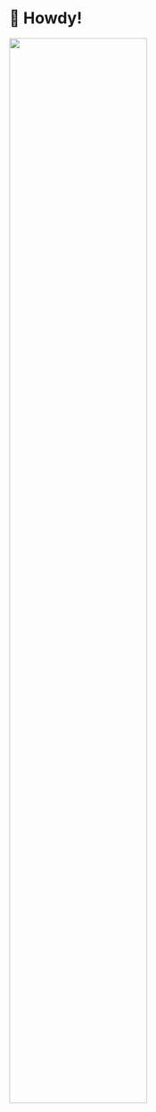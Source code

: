 # 🧌 Howdy!

<a href="#x"><img width="70%" alt="" title="My GitHub Stats" src="https://github-readme-stats.vercel.app/api?username=kwehmeyer&cache_seconds=86400&include_all_commits=false&show_icons=true&count_private=true&bg_color=45,0085caaa,fd8112aa&border_color=000000&title_color=000000&icon_color=fd8112&text_color=000000&rank_icon=percentile&custom_title=My+GitHub+Stats"/></a>


